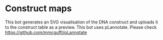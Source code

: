 # Construct maps
This bot generates an SVG visualisation of the DNA construct and uploads it to the construct table as a preview.
This bot uses pLannotate. Please check https://github.com/mmcguffi/pLannotate
